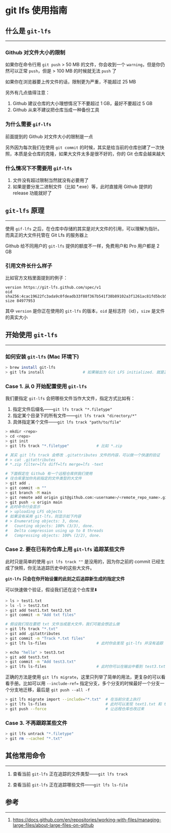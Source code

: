 # git lfs 使用指南


## 什么是 `git-lfs`

---

### Github 对文件大小的限制

如果你在命令行用 `git push`  > 50 MB 的文件，你会收到一个 `warning`，但是你仍然可以正常 `push`，但是 > 100 MB 的时候就无法 `push` 了

如果你在浏览器要上传文件的话，限制更为严重，不能超过 25 MB

另外有几点值得注意：

1. Github 建议仓库的大小理想情况下不要超过 1 GB，最好不要超过 5 GB
2. Github 从来不建议把仓库当成一种备份工具

### 为什么需要 `gif-lfs` 

前面提到的 Github 对文件大小的限制是一点

另外因为每次我们在使用 `git commit` 的时候，其实是给当前的仓库创建了一次快照，本质是全仓库的克隆，如果大文件太多是很不好的，你的 Git 仓库会越来越大

### 什么情况下不需要用 `gif-lfs`

1. 文件没有超过限制当然就没有必要用了
2. 如果是要分发二进制文件（比如 *.exe）等，此时直接用 Github 提供的 release 功能就好了

## `git-lfs` 原理

---

使用 `gif-lfs` 之后，在仓库中存储的其实是对大文件的引用，可以理解为指针。而真正的大文件托管在 Git Lfs 的服务器上

Github 给不同用户的 `git-lfs` 提供的额度不一样，免费用户和 Pro 用户都是 2 GB

### 引用文件长什么样子

比如官方文档里面提到的例子：

```
version https://git-lfs.github.com/spec/v1
oid sha256:4cac19622fc3ada9c0fdeadb33f88f367b541f38b89102a3f1261ac81fd5bcb5
size 84977953
```

其中 `version` 是你正在使用的 `git-lfs` 的版本，`oid` 是标志符（id），`size` 是文件的真实大小

## 开始使用 `git-lfs`

---

### 如何安装 `git-lfs` (Mac 环境下)

```bash
> brew install git-lfs
> git lfa install                 # 如果输出为 Git LFS initialized. 就是正常安装好了
```

### Case 1. 从 0 开始配置使用 `git-lfs`

我们要指定 `git-lfs` 会把哪些文件当作大文件，指定方式比如有：

1. 指定文件后缀名——`git lfs track "*.filetype"`
2. 指定某个目录下的所有文件——`git lfs track "directory/*"`
3. 具体指定某个文件——`git lfs track "path/to/file"`

```bash
> mkdir <repo>
> cd <repo>
> git init
> git lfs track "*.filetype"			# 比如 *.zip

# 其实 git lfs track 会修改 .gitattributes 文件的内容，可以做一个快速的验证
# > cat .gitattributes
# *.zip filter=lfs diff=lfs merge=lfs -text

# 下面假定在 Github 有一个远程仓库供我们使用
# 往仓库里加你先前指定的文件类型的大文件
> git add . 											
> git commit -m ""
> git branch -M main
> git remote add origin git@github.com:<username>/<remote_repo_name>.git		# 这里替换为自己的用户名和远程仓库名
> git push -u origin main
# 此时命令行会显示
# > uploading LFS objects
# 如果没有采用 git-lfs，则显示如下内容
# > Enumerating objects: 3, done.
#   Counting objects: 100% (3/3), done.
#   Delta compression using up to 8 threads
#   Compressing objects: 100% (2/2), done.
```

### Case 2. 要在已有的仓库上用 `git-lfs` 追踪某些文件

此时只是简单的使用 `git lfs track ""` 是没用的，因为你之前的 commit 已经生成了快照，你无法追踪历史中的这些大文件。

**`git-lfs` 只会在你开始设置的此刻之后追踪新生成的指定文件**

可以快速做个验证，假设我们还在这个仓库里⬇️

```bash
> ls > test1.txt
> ls -l > test2.txt
> git add test1.txt test2.txt
> git commit -m "Add txt files"

# 假设我们现在要把 txt 文件当成是大文件，我们可能会想这么做
> git lfs track "*.txt"
> git add .gitattributes
> git commit -m "Track *.txt files"
> git lfs ls-files                      # 此时你会发现 git-lfs 并没有追踪 txt 文件

> echo "hello" > test3.txt
> git add test3.txt
> git commit -m "Add test3.txt"
> git lfs ls-files                      # 此时你可以在输出中看到 test3.txt
```

正确的方法是使用 `git lfs migrate`，这里只列举了简单的用法，更复杂的可以看看手册。比如可以用 `--include-ref=` 指定分支，多个分支的时候最好一个分支一个分支地迁移，最后是 `git push --all -f`

```bash
> git lfs migrate import --include="*.txt"  # 在当前分支上执行
> git lfs ls-files                          # 此时可以发现 text1.txt 和 text2.txt 也被追踪到了
> git push --force                          # 让远程仓库也改过来
```

### Case 3. 不再跟踪某些文件

```bash
> git lfs untrack "*.filetype"
> git rm --cached "*.txt"
```

## 其他常用命令

---

1. 查看当前 `git-lfs` 正在追踪的文件类型——`git lfs track`

2. 查看当前 `git-lfs` 正在追踪哪些文件——`git lfs ls-file`

## 参考

---

1. https://docs.github.com/en/repositories/working-with-files/managing-large-files/about-large-files-on-github

